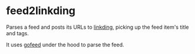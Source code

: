 # feed2linkding

Parses a feed and posts its URLs to [linkding](https://github.com/sissbruecker/linkding), picking up the feed item's title and tags.

It uses [gofeed](https://github.com/mmcdole/gofeed) under the hood to parse the feed.
